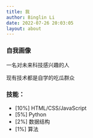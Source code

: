 ```yaml
---
title: 我
author: Binglin Li
date: 2022-07-26 20:03:05
layout: about
---
```


### 自我画像
 
一名对未来科技感兴趣的人

现有技术都是自学的吃瓜群众
   
   
### 技能：

 
- [10%] HTML/CSS/JavaScript
- [5%] Python
- [2%] 数据结构
- [1%] 算法
